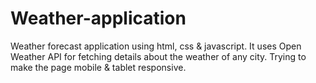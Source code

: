 # Weather-application
Weather forecast application using html, css &amp; javascript. It uses Open Weather API for fetching details about the weather of any city.
Trying to make the page mobile & tablet responsive.
